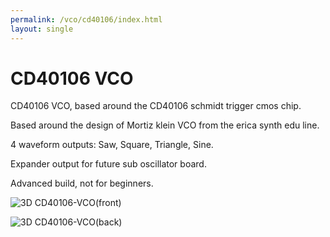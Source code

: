 ```yaml
---
permalink: /vco/cd40106/index.html
layout: single
---
```


# CD40106 VCO

CD40106 VCO, based around the CD40106 schmidt trigger cmos chip.

Based around the design of Mortiz klein VCO from the erica synth edu line.

4 waveform outputs: Saw, Square, Triangle, Sine.

Expander output for future sub oscillator board.

Advanced build, not for beginners.

![3D CD40106-VCO(front)](image/CD40106-VCO-3D-front.png)

![3D CD40106-VCO(back)](image/CD40106-VCO-3D-back.png)

